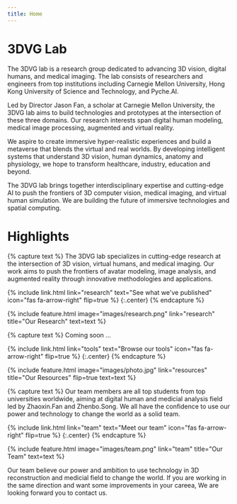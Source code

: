 ```yaml
---
title: Home
---
```


# 3DVG Lab

The 3DVG lab is a research group dedicated to advancing 3D vision, digital humans, and medical imaging. The lab consists of researchers and engineers from top institutions including Carnegie Mellon University, Hong Kong University of Science and Technology, and Pyche.AI.

Led by Director Jason Fan, a scholar at Carnegie Mellon University, the 3DVG lab aims to build technologies and prototypes at the intersection of these three domains. Our research interests span digital human modeling, medical image processing, augmented and virtual reality.

We aspire to create immersive hyper-realistic experiences and build a metaverse that blends the virtual and real worlds. By developing intelligent systems that understand 3D vision, human dynamics, anatomy and physiology, we hope to transform healthcare, industry, education and beyond.

The 3DVG lab brings together interdisciplinary expertise and cutting-edge AI to push the frontiers of 3D computer vision, medical imaging, and virtual human simulation. We are building the future of immersive technologies and spatial computing.



# Highlights

{% capture text %}
The 3DVG lab specializes in cutting-edge research at the intersection of 3D vision, virtual humans, and medical imaging. Our work aims to push the frontiers of avatar modeling, image analysis, and augmented reality through innovative methodologies and applications.

{%
  include link.html
  link="research"
  text="See what we've published"
  icon="fas fa-arrow-right"
  flip=true
%}
{:.center}
{% endcapture %}

{%
  include feature.html
  image="images/research.png"
  link="research"
  title="Our Research"
  text=text
%}

{% capture text %}
Coming soon ...

{%
  include link.html
  link="tools"
  text="Browse our tools"
  icon="fas fa-arrow-right"
  flip=true
%}
{:.center}
{% endcapture %}

{%
  include feature.html
  image="images/photo.jpg"
  link="resources"
  title="Our Resources"
  flip=true
  text=text
%}

{% capture text %}
Our team members are all top students from top universities worldwide, aiming at digital human and medicial analysis field led by Zhaoxin.Fan and Zhenbo.Song. We all have the confidence to use our power and technology to change the world as a solid team.

{%
  include link.html
  link="team"
  text="Meet our team"
  icon="fas fa-arrow-right"
  flip=true
%}
{:.center}
{% endcapture %}

{%
  include feature.html
  image="images/team.png"
  link="team"
  title="Our Team"
  text=text
%}

Our team believe our power and ambition to use technology in 3D reconstruction and medicial field to change the world. If you are working in the same direction and want some improvements in your careea, We are looking forward you to contact us.
